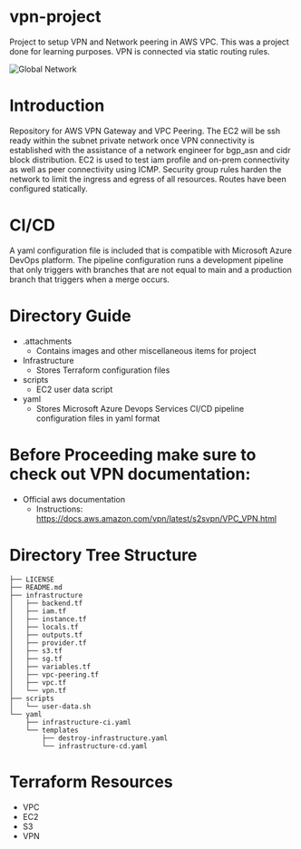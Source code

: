 # vpn-project
Project to setup VPN and Network peering in AWS VPC. This was a project done for learning purposes. VPN is connected via static routing rules.

<!-- Logos -->
![Global Network](/.attachments/network.gif)

<!-- Intro -->
# Introduction
Repository for AWS VPN Gateway and VPC Peering. The EC2 will be ssh ready within the subnet private network once VPN connectivity is established with the assistance of a network engineer for bgp_asn and cidr block distribution. EC2 is used to test iam profile and on-prem connectivity as well as peer connectivity using ICMP. Security group rules harden the network to limit the ingress and egress of all resources. Routes have been configured statically.

# CI/CD
A yaml configuration file is included that is compatible with Microsoft Azure DevOps platform. The pipeline configuration runs a development pipeline that only triggers with branches that are not equal to main and a production branch that triggers when a merge occurs.

<!-- Dir Summary -->
# Directory Guide
* .attachments
  * Contains images and other miscellaneous items for project
* Infrastructure
    * Stores Terraform configuration files
* scripts
  * EC2 user data script
* yaml
    * Stores Microsoft Azure Devops Services CI/CD pipeline configuration files in yaml format

# Before Proceeding make sure to check out VPN documentation:
* Official aws documentation
  * Instructions: https://docs.aws.amazon.com/vpn/latest/s2svpn/VPC_VPN.html

<!-- Dir Tree Structure -->
# Directory Tree Structure

```
├── LICENSE
├── README.md
├── infrastructure
│   ├── backend.tf
│   ├── iam.tf
│   ├── instance.tf
│   ├── locals.tf
│   ├── outputs.tf
│   ├── provider.tf
│   ├── s3.tf
│   ├── sg.tf
│   ├── variables.tf
│   ├── vpc-peering.tf
│   ├── vpc.tf
│   └── vpn.tf
├── scripts
│   └── user-data.sh
└── yaml
    ├── infrastructure-ci.yaml
    └── templates
        ├── destroy-infrastructure.yaml
        └── infrastructure-cd.yaml
```

# Terraform Resources
* VPC
* EC2
* S3
* VPN
